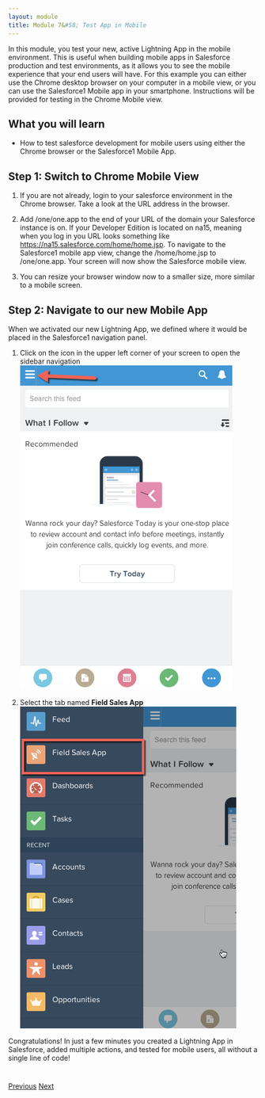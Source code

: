 ```yaml
---
layout: module
title: Module 7&#58; Test App in Mobile 
---
```


In this module, you test your new, active Lightning App in the mobile environment. This is useful when building mobile apps in Salesforce production and test environments, as it allows you to see the mobile experience that your end users will have. For this example you can either use the Chrome desktop browser on your computer in a mobile view, or you can use the Salesforce1 Mobile app in your smartphone. Instructions will be provided for testing in the Chrome Mobile view. 

## What you will learn
- How to test salesforce development for mobile users using either the Chrome browser or the Salesforce1 Mobile App. 


## Step 1: Switch to Chrome Mobile View

1. If you are not already, login to your salesforce environment in the Chrome browser. Take a look at the URL address in the browser. 
2. Add /one/one.app to the end of your URL of the domain your Salesforce instance is on. If your Developer Edition is located on na15, meaning when you log in you URL looks something like https://na15.salesforce.com/home/home.jsp. To navigate to the Salesforce1 mobile app view, change the /home/home.jsp to /one/one.app. 
Your screen will now show the Salesforce mobile view. 

3. You can resize your browser window now to a smaller size, more similar to a mobile screen. 


## Step 2: Navigate to our new Mobile App 
When we activated our new Lightning App, we defined where it would be placed in the Salesforce1 navigation panel. 
1. Click on the icon in the upper left corner of your screen to open the sidebar navigation 
![](images/mobile1.png)

2. Select the tab named **Field Sales App**
![](images/mobile2.png)










Congratulations! In just a few minutes you created a Lightning App in Salesforce, added multiple actions, and tested for mobile users, all without a single line of code!





<div class="row" style="margin-top:40px;">
<div class="col-sm-12">
<a href="create-searchbar-component.html" class="btn btn-default"><i class="glyphicon glyphicon-chevron-left"></i> Previous</a>
<a href="next.html" class="btn btn-default pull-right">Next <i class="glyphicon glyphicon-chevron-right"></i></a>
</div>
</div>
